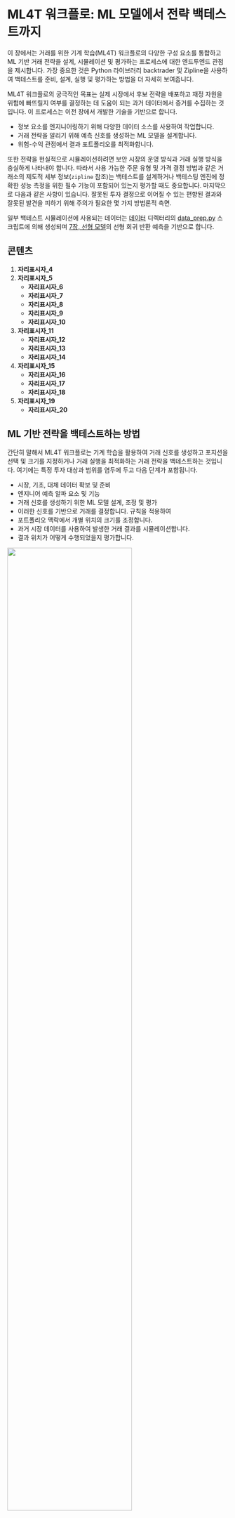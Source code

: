 # ML4T 워크플로: ML 모델에서 전략 백테스트까지

이 장에서는 거래를 위한 기계 학습(ML4T) 워크플로의 다양한 구성 요소를 통합하고 ML 기반 거래 전략을 설계, 시뮬레이션 및 평가하는 프로세스에 대한 엔드투엔드 관점을 제시합니다. 가장 중요한 것은 Python 라이브러리 backtrader 및 Zipline을 사용하여 백테스트를 준비, 설계, 실행 및 평가하는 방법을 더 자세히 보여줍니다.

ML4T 워크플로의 궁극적인 목표는 실제 시장에서 후보 전략을 배포하고 재정 자원을 위험에 빠뜨릴지 여부를 결정하는 데 도움이 되는 과거 데이터에서 증거를 수집하는 것입니다. 이 프로세스는 이전 장에서 개발한 기술을 기반으로 합니다.

- 정보 요소를 엔지니어링하기 위해 다양한 데이터 소스를 사용하여 작업합니다. 
- 거래 전략을 알리기 위해 예측 신호를 생성하는 ML 모델을 설계합니다. 
- 위험-수익 관점에서 결과 포트폴리오를 최적화합니다.

또한 전략을 현실적으로 시뮬레이션하려면 보안 시장의 운영 방식과 거래 실행 방식을 충실하게 나타내야 합니다. 따라서 사용 가능한 주문 유형 및 가격 결정 방법과 같은 거래소의 제도적 세부 정보(`zipline` 참조)는 백테스트를 설계하거나 백테스팅 엔진에 정확한 성능 측정을 위한 필수 기능이 포함되어 있는지 평가할 때도 중요합니다. 마지막으로 다음과 같은 사항이 있습니다. 잘못된 투자 결정으로 이어질 수 있는 편향된 결과와 잘못된 발견을 피하기 위해 주의가 필요한 몇 가지 방법론적 측면.

일부 백테스트 시뮬레이션에 사용되는 데이터는 [데이터](00_data) 디렉터리의 [data_prep.py](00_data/data_prep.py) 스크립트에 의해 생성되며 [7장, 선형 모델](../07_linear_models)의 선형 회귀 반환 예측을 기반으로 합니다.

## 콘텐츠

1. __자리표시자_4__
2. __자리표시자_5__
    * __자리표시자_6__
    * __자리표시자_7__
    * __자리표시자_8__
    * __자리표시자_9__
    * __자리표시자_10__
3. __자리표시자_11__
    * __자리표시자_12__
    * __자리표시자_13__
    * __자리표시자_14__
4. __자리표시자_15__
    * __자리표시자_16__
    * __자리표시자_17__
    * __자리표시자_18__
5. __자리표시자_19__
    * __자리표시자_20__

## ML 기반 전략을 백테스트하는 방법

간단히 말해서 ML4T 워크플로는 기계 학습을 활용하여 거래 신호를 생성하고 포지션을 선택 및 크기를 지정하거나 거래 실행을 최적화하는 거래 전략을 백테스트하는 것입니다. 여기에는 특정 투자 대상과 범위를 염두에 두고 다음 단계가 포함됩니다.
- 시장, 기초, 대체 데이터 확보 및 준비
- 엔지니어 예측 알파 요소 및 기능
- 거래 신호를 생성하기 위한 ML 모델 설계, 조정 및 평가
- 이러한 신호를 기반으로 거래를 결정합니다. 규칙을 적용하여
- 포트폴리오 맥락에서 개별 위치의 크기를 조정합니다.
- 과거 시장 데이터를 사용하여 발생한 거래 결과를 시뮬레이션합니다.
- 결과 위치가 어떻게 수행되었을지 평가합니다.

<p 정렬="중앙">
<img src="https://i.imgur.com/kcgItgp.png" width="75%">
</p>

## 백테스팅의 함정과 이를 피하는 방법

백테스팅은 새로운 시장 조건에 일반화되는 성과 결과를 생성한다는 목표로 과거 데이터를 기반으로 알고리즘 전략을 시뮬레이션합니다. 끊임없이 변화하는 시장 상황에서 예측에 대한 일반적인 불확실성 외에도 여러 구현 측면으로 인해 결과가 편향될 수 있으며 표본 내 성능을 표본 외 패턴으로 착각할 위험이 커질 수 있습니다.

### 올바른 데이터 얻기

백테스트의 타당성을 훼손하는 데이터 문제는 다음과 같습니다. 
- 예견 편향, 
- 생존 편향, 
- 이상값 제어뿐만 아니라 
- 샘플 기간의 선택.

### 시뮬레이션을 올바르게 수행하기

과거 시뮬레이션 구현과 관련된 실제 문제는 다음과 같습니다.
- 시장 가격을 정확하게 반영하고 인하액을 설명하기 위한 시장 표시 실패; 
- 거래의 가용성, 비용 또는 시장 영향에 대한 비현실적인 가정 또는 
- 신호 및 거래 실행의 타이밍이 잘못되었습니다.
 
### 올바른 측정 수준: 데이터 스누핑 및 백테스트과 적합

게시된 결과를 포함하여 백테스트 유효성에 대한 가장 눈에 띄는 문제는 전략 선택 프로세스 중 여러 테스트로 인한 허위 패턴 발견과 관련이 있습니다. 동일한 데이터에 대해 서로 다른 후보를 테스트한 후 전략을 선택하면 긍정적인 결과가 성능 측정 자체의 확률론적 특성으로 인해 발생할 가능성이 높기 때문에 선택이 편향될 가능성이 높습니다. 즉, 전략이 현재 데이터에 과도하게 맞춤화되거나 과적합되어 믿을 수 없을 만큼 긍정적인 결과를 생성합니다.

[마르코스 로페즈 드 프라도](http://www.quantresearch.info/)은 백테스팅의 위험과 이를 감지하거나 방지하는 방법에 대해 광범위하게 출판했습니다. 여기에는 [백테스트 과적합의 온라인 시뮬레이터](http://datagrid.lbl.gov/backtest/)이 포함됩니다.

### 코드 예: 위축된 샤프 비율

De Lopez Prado와 David Bailey는 다중 테스트, 비정규 수익률 및 짧은 표본 길이의 인플레이션 효과를 제어하면서 SR이 통계적으로 유의할 확률을 계산하기 위해 수축된 SR을 도출했습니다.

[다중 테스트](01_multiple_testing) 디렉터리의 Python 스크립트 [deflated_shape_ratio](01_multiple_testing/deflated_sharpe_ratio.py)에는 관련 공식 파생에 대한 참조와 함께 Python 구현이 포함되어 있습니다.

### 참고자료

- [수축된 샤프 비율: 선택 편향, 백테스트 과적합 및 비정규성에 대한 수정](https://www.davidhbailey.com/dhbpapers/deflated-sharpe.pdf), Bailey, David 및 Lopez de Prado, Marcos, 포트폴리오 관리 저널, 2013
- __자리표시자_26__
- [백테스팅](https://papers.ssrn.com/sol3/papers.cfm?abstract_id=2606462), 로페즈 드 프라도, 마르코스, 2015
- __자리표시자_28__
- [최적의 정지 및 적용](https://www.math.ucla.edu/~tom/Stopping/Contents.html), 퍼거슨, UCLA 수학과
- [머신러닝 강의의 발전 4/10 - 백테스팅 I](https://papers.ssrn.com/sol3/papers.cfm?abstract_id=3257420), 마르코스 로페즈 드 프라도, 2018
- [머신러닝의 발전 강의 5/10 - 백테스팅 II](https://papers.ssrn.com/sol3/papers.cfm?abstract_id=3257497), 마르코스 로페즈 드 프라도, 2018

## 백테스팅 엔진의 작동 방식

간단히 말해서, 백테스팅 엔진은 과거 가격(및 기타 데이터)을 반복하고, 현재 값을 알고리즘에 전달하고, 그에 대한 대가로 주문을 받고, 결과 포지션과 해당 값을 추적합니다. 실제로 위에 설명된 ML4T 워크플로의 현실적이고 강력한 시뮬레이션을 생성하려면 수많은 요구 사항이 있습니다. 벡터화된 접근 방식과 이벤트 기반 접근 방식의 차이점은 실제 거래 환경을 충실하게 재현하면 상당한 복잡성이 어떻게 추가되는지를 보여줍니다.

### 벡터화 대 이벤트 기반 백테스팅

벡터화된 백테스트는 전략을 평가하는 가장 기본적인 방법입니다. 단순히 목표 포지션 크기를 나타내는 신호 벡터와 투자 기간에 대한 수익 벡터를 곱하여 기간 성과를 계산합니다.

### 코드 예: 간단한 벡터화된 백테스트

[제7장](../07_linear_models)에서 능선 회귀를 사용하여 생성한 일일 수익률 예측을 사용하여 벡터화된 접근 방식을 설명합니다.

- 이 섹션의 코드 예제는 [벡터화된_백테스트](02_vectorized_backtest.ipynb) 노트북에 있습니다.

### 주요 구현 측면

현실적인 시뮬레이션을 위한 요구 사항은 프로세스의 모든 단계를 엔드투엔드 방식으로 지원하는 단일 플랫폼이나 각기 다른 측면을 전문으로 하는 여러 도구를 통해 충족될 수 있습니다. 예를 들어, scikit-learn이나 이 책에서 접하게 될 다른 라이브러리와 같은 일반 ML 라이브러리를 사용하여 신호를 생성하고 모델 출력을 별도의 백테스팅 엔진에 공급하는 ML 모델의 설계 및 테스트를 처리할 수 있습니다. 또는 Quantopian 및 QuantConnect와 같은 단일 플랫폼에서 전체 ML4T 워크플로를 엔드 투 엔드로 실행할 수 있습니다.

이 프로세스를 실행하려면 다음 구현 세부 사항을 해결해야 하며 이 섹션에서 자세히 설명합니다.
- 데이터 수집: 형식, 빈도 및 타이밍
- 요인 엔지니어링: 내장 계산과 타사 라이브러리 비교
- ML 모델, 예측 및 신호
- 거래 규칙 및 실행
- 성과평가

## backtrader: 로컬 백테스트를 위한 유연한 도구

backtrader는 Daniel Rodriguez가 2015년부터 개발한 훌륭한 문서가 포함된 로컬 백테스트를 위한 인기 있고 유연하며 사용자 친화적인 Python 라이브러리입니다. 개별 거래자로 구성된 대규모의 활동적인 커뮤니티 외에도 백트레이더를 사용하여 새로운 전략을 프로토타입화하고 테스트한 후 Java 등을 사용하여 생산 가능한 플랫폼으로 포팅하는 여러 은행 및 거래 회사가 있습니다. 또한 선택한 여러 브로커와의 실시간 거래를 위해 백트레이더를 사용할 수도 있습니다(백트레이더 [선적 서류 비치](https://www.backtrader.com/docu/) 및 [23장, 다음 단계](../23_next_steps) 참조).

- 이 섹션의 코드 예제는 __PLACEHOLDER__ 36 __ 노트북에 있습니다.

### 백트레이더의 Cerebro 아키텍처의 주요 개념

Backtrader의 Cerebro(스페인어로 "뇌") 아키텍처는 백테스팅 작업 흐름의 핵심 구성 요소를 (확장 가능한) Python 개체로 나타냅니다. 이러한 개체는 상호 작용하여 입력 데이터 처리 및 요소 계산을 촉진하고, 전략을 공식화 및 실행하고, 주문을 수신 및 실행하고, 성과를 추적 및 측정합니다. Cerebro 인스턴스는 입력 수집, 막대별 백테스트 실행, 결과 제공 등 전체 프로세스를 조율합니다.

라이브러리는 일부 세부 사항을 생략하고 백테스팅 설정을 간소화할 수 있도록 이러한 상호 작용에 대한 규칙을 사용합니다. 자신만의 전략을 개발하기 위해 백트레이더를 사용할 계획이라면 [선적 서류 비치](https://www.backtrader.com/docu/)을 탐색하여 더 자세히 알아보는 것이 좋습니다.

<p 정렬="중앙">
<img src="https://i.imgur.com/MTp7UaQ.png" width="75%">
</p>

### 코드 예시: 백트레이더를 실제로 사용하는 방법

우리는 이 장 앞부분의 벡터화된 백테스트와 마찬가지로 7장 선형 모델의 능선 회귀에 의한 일일 수익률 예측을 다시 사용하여 백트레이더를 시연할 것입니다. Cerebro 인스턴스를 생성하고, 데이터를 로드하고, 전략을 공식화 및 추가하고, 백테스트를 실행하고, 결과를 검토하겠습니다.

노트북 [백테스팅_with_backtrader](03_backtesting_with_backtrader.ipynb)에는 코드 예제와 몇 가지 추가 세부정보가 포함되어 있습니다.

### 자원

- [백트레이더](https://www.backtrader.com/) 웹사이트 
    - __자리표시자_40__
    - __자리표시자_41__

## zipline: Quantopian의 생산 준비 백테스팅

오픈 소스 [지퍼 라인](https://zipline.ml4trading.io/index.html) 라이브러리는 알고리즘 개발 및 실시간 거래를 촉진하기 위해 크라우드 소싱 정량 투자 펀드 [양자역학](https://www.quantopian.com/)에서 생산에 유지 관리하고 사용하는 이벤트 중심 백테스팅 시스템입니다. 이는 거래 이벤트에 대한 알고리즘의 반응을 자동화하고 예측 편향을 방지하는 현재 및 과거 시점 데이터를 제공합니다.

[제4장](../04_alpha_factor_research)에서는 알파 팩터 계산을 시뮬레이션하기 위해 [2장, 시장 및 기본 데이터](../02_market_and_fundamental_data)을 도입했고, [제5장](../05_strategy_evaluation)에서는 거래를 추가하여 간단한 전략을 시뮬레이션하고 성과를 측정하며 다양한 기술을 사용하여 포트폴리오 보유를 최적화했습니다.

### 코드 예제: 오프라인 및 Quantopian에서 데이터 수집 및 ML 모델 교육

이 섹션의 코드는 하위 디렉터리 [ml4t_workflow_with_zipline](04_ml4t_workflow_with_zipline)에 있습니다. 자세한 내용은 [읽어보기](04_ml4t_workflow_with_zipline/README.md)을 참조하세요.